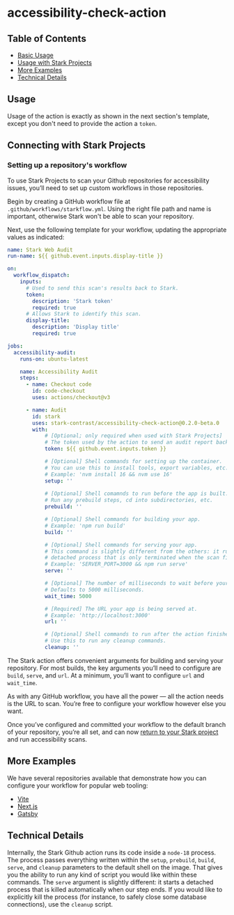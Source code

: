 # accessibility-check-action

## Table of Contents

- [Basic Usage](#basic-usage)
- [Usage with Stark Projects](#usage-with-stark-projects)
- [More Examples](#more-examples)
- [Technical Details](#technical-details)

## Usage

Usage of the action is exactly as shown in the next section's template, except you don't need to provide the action a `token`.

## Connecting with Stark Projects

### Setting up a repository's workflow

To use Stark Projects to scan your Github repositories for accessibility issues, you’ll need to set up custom workflows in those repositories.

Begin by creating a GitHub workflow file at `.github/workflows/starkflow.yml`. Using the right file path and name is important, otherwise Stark won't be able to scan your repository.

Next, use the following template for your workflow, updating the appropriate values as indicated:

```yml
name: Stark Web Audit
run-name: ${{ github.event.inputs.display-title }}

on:
  workflow_dispatch:
    inputs:
      # Used to send this scan's results back to Stark.
      token:
        description: 'Stark token'
        required: true
      # Allows Stark to identify this scan.
      display-title:
        description: 'Display title'
        required: true

jobs:
  accessibility-audit:
    runs-on: ubuntu-latest

    name: Accessibility Audit
    steps:
      - name: Checkout code
        id: code-checkout
        uses: actions/checkout@v3

      - name: Audit
        id: stark
        uses: stark-contrast/accessibility-check-action@0.2.0-beta.0
        with:
            # [Optional; only required when used with Stark Projects]
            # The token used by the action to send an audit report back to Stark.
            token: ${{ github.event.inputs.token }}

            # [Optional] Shell commands for setting up the container.
            # You can use this to install tools, export variables, etc.
            # Example: 'nvm install 16 && nvm use 16'
            setup: ''
            
            # [Optional] Shell comamnds to run before the app is built.
            # Run any prebuild steps, cd into subdirectories, etc.
            prebuild: ''

            # [Optional] Shell commands for building your app.
            # Example: 'npm run build'
            build: ''

            # [Optional] Shell commands for serving your app.
            # This command is slightly different from the others: it runs in a long-lived,
            # detached process that is only terminated when the scan finishes and our action stops.
            # Example: 'SERVER_PORT=3000 && npm run serve'
            serve: ''

            # [Optional] The number of milliseconds to wait before your app is ready.
            # Defaults to 5000 milliseconds.
            wait_time: 5000

            # [Required] The URL your app is being served at.
            # Example: 'http://localhost:3000'
            url: ''

            # [Optional] Shell commands to run after the action finishes a scan.
            # Use this to run any cleanup commands.
            cleanup: ''
```

The Stark action offers convenient arguments for building and serving your repository. For most builds, the key arguments you’ll need to configure are `build`, `serve`, and `url`. At a minimum, you’ll want to configure `url` and `wait_time`.

As with any GitHub workflow, you have all the power — all the action needs is the URL to scan. You’re free to configure your workflow however else you want.

Once you’ve configured and committed your workflow to the default branch of your repository, you’re all set, and can now [return to your Stark project](https://account.getstark.co/projects) and run accessibility scans.

## More Examples

We have several repositories available that demonstrate how you can configure your workflow for popular web tooling:

- [Vite](https://github.com/stark-projects-demos/vite-demo)
- [Next.js](https://github.com/stark-projects-demos/nextjs-demo)
- [Gatsby](https://github.com/stark-projects-demos/gatsby-demo)

## Technical Details

Internally, the Stark Github action runs its code inside a `node-18` process. The process passes everything written within the `setup`, `prebuild`, `build`, `serve`, and `cleanup` parameters to the default shell on the image. That gives you the ability to run any kind of script you would like within these commands. The `serve` argument is slightly different: it starts a detached process that is killed automatically when our step ends. If you would like to explicitly kill the process (for instance, to safely close some database connections), use the `cleanup` script.
